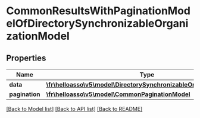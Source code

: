 # CommonResultsWithPaginationModelOfDirectorySynchronizableOrganizationModel

## Properties
Name | Type | Description | Notes
------------ | ------------- | ------------- | -------------
**data** | [**\fr\helloasso\v5\model\DirectorySynchronizableOrganizationModel[]**](DirectorySynchronizableOrganizationModel.md) |  | [optional] 
**pagination** | [**\fr\helloasso\v5\model\CommonPaginationModel**](CommonPaginationModel.md) |  | [optional] 

[[Back to Model list]](../README.md#documentation-for-models) [[Back to API list]](../README.md#documentation-for-api-endpoints) [[Back to README]](../README.md)


